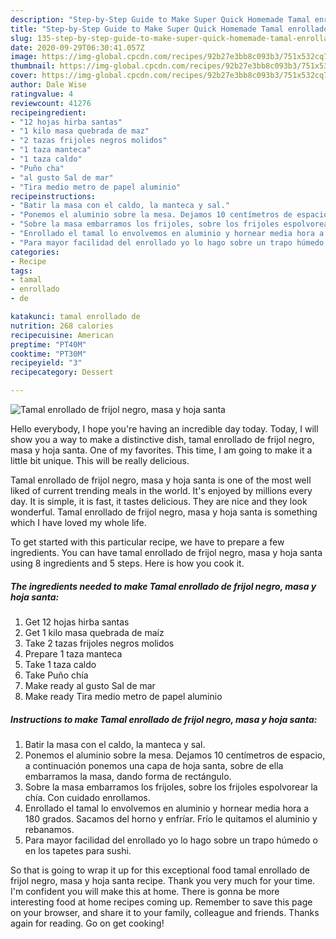 ```yaml
---
description: "Step-by-Step Guide to Make Super Quick Homemade Tamal enrollado de frijol negro, masa y hoja santa"
title: "Step-by-Step Guide to Make Super Quick Homemade Tamal enrollado de frijol negro, masa y hoja santa"
slug: 135-step-by-step-guide-to-make-super-quick-homemade-tamal-enrollado-de-frijol-negro-masa-y-hoja-santa
date: 2020-09-29T06:30:41.057Z
image: https://img-global.cpcdn.com/recipes/92b27e3bb8c093b3/751x532cq70/tamal-enrollado-de-frijol-negro-masa-y-hoja-santa-foto-principal.jpg
thumbnail: https://img-global.cpcdn.com/recipes/92b27e3bb8c093b3/751x532cq70/tamal-enrollado-de-frijol-negro-masa-y-hoja-santa-foto-principal.jpg
cover: https://img-global.cpcdn.com/recipes/92b27e3bb8c093b3/751x532cq70/tamal-enrollado-de-frijol-negro-masa-y-hoja-santa-foto-principal.jpg
author: Dale Wise
ratingvalue: 4
reviewcount: 41276
recipeingredient:
- "12 hojas hirba santas"
- "1 kilo masa quebrada de maz"
- "2 tazas frijoles negros molidos"
- "1 taza manteca"
- "1 taza caldo"
- "Puño cha"
- "al gusto Sal de mar"
- "Tira medio metro de papel aluminio"
recipeinstructions:
- "Batir la masa con el caldo, la manteca y sal."
- "Ponemos el aluminio sobre la mesa. Dejamos 10 centímetros de espacio, a continuación ponemos una capa de hoja santa, sobre de ella embarramos la masa, dando forma de rectángulo."
- "Sobre la masa embarramos los frijoles, sobre los frijoles espolvorear la chía. Con cuidado enrollamos."
- "Enrollado el tamal lo envolvemos en aluminio y hornear media hora a 180 grados. Sacamos del horno y enfríar. Frío le quitamos el aluminio y rebanamos."
- "Para mayor facilidad del enrollado yo lo hago sobre un trapo húmedo o en los tapetes para sushi."
categories:
- Recipe
tags:
- tamal
- enrollado
- de

katakunci: tamal enrollado de 
nutrition: 268 calories
recipecuisine: American
preptime: "PT40M"
cooktime: "PT30M"
recipeyield: "3"
recipecategory: Dessert

---
```



![Tamal enrollado de frijol negro, masa y hoja santa](https://img-global.cpcdn.com/recipes/92b27e3bb8c093b3/751x532cq70/tamal-enrollado-de-frijol-negro-masa-y-hoja-santa-foto-principal.jpg)

Hello everybody, I hope you're having an incredible day today. Today, I will show you a way to make a distinctive dish, tamal enrollado de frijol negro, masa y hoja santa. One of my favorites. This time, I am going to make it a little bit unique. This will be really delicious.



Tamal enrollado de frijol negro, masa y hoja santa is one of the most well liked of current trending meals in the world. It's enjoyed by millions every day. It is simple, it is fast, it tastes delicious. They are nice and they look wonderful. Tamal enrollado de frijol negro, masa y hoja santa is something which I have loved my whole life.


To get started with this particular recipe, we have to prepare a few ingredients. You can have tamal enrollado de frijol negro, masa y hoja santa using 8 ingredients and 5 steps. Here is how you cook it.

<!--inarticleads1-->

##### The ingredients needed to make Tamal enrollado de frijol negro, masa y hoja santa:

1. Get 12 hojas hirba santas
1. Get 1 kilo masa quebrada de maíz
1. Take 2 tazas frijoles negros molidos
1. Prepare 1 taza manteca
1. Take 1 taza caldo
1. Take Puño chía
1. Make ready al gusto Sal de mar
1. Make ready Tira medio metro de papel aluminio




<!--inarticleads2-->

##### Instructions to make Tamal enrollado de frijol negro, masa y hoja santa:

1. Batir la masa con el caldo, la manteca y sal.
1. Ponemos el aluminio sobre la mesa. Dejamos 10 centímetros de espacio, a continuación ponemos una capa de hoja santa, sobre de ella embarramos la masa, dando forma de rectángulo.
1. Sobre la masa embarramos los frijoles, sobre los frijoles espolvorear la chía. Con cuidado enrollamos.
1. Enrollado el tamal lo envolvemos en aluminio y hornear media hora a 180 grados. Sacamos del horno y enfríar. Frío le quitamos el aluminio y rebanamos.
1. Para mayor facilidad del enrollado yo lo hago sobre un trapo húmedo o en los tapetes para sushi.




So that is going to wrap it up for this exceptional food tamal enrollado de frijol negro, masa y hoja santa recipe. Thank you very much for your time. I'm confident you will make this at home. There is gonna be more interesting food at home recipes coming up. Remember to save this page on your browser, and share it to your family, colleague and friends. Thanks again for reading. Go on get cooking!
